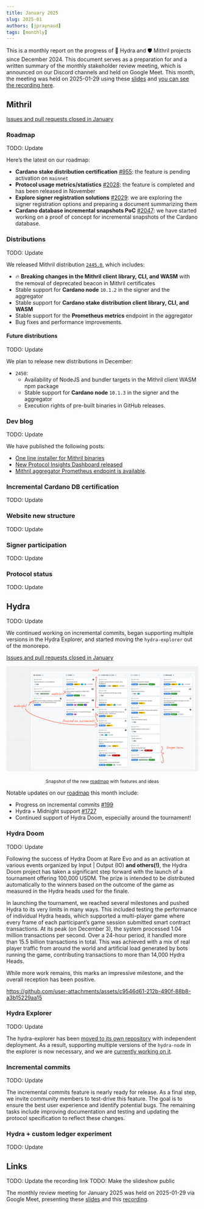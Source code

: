 ```yaml
---
title: January 2025
slug: 2025-01
authors: [jpraynaud]
tags: [monthly]
---
```


This is a monthly report on the progress of 🐲 Hydra and 🛡 Mithril projects since December 2024. This document serves as a preparation for and a written summary of the monthly stakeholder review meeting, which is announced on our Discord channels and held on Google Meet. This month, the meeting was held on 2025-01-29 using these [slides][slides] and [you can see the recording here][recording].

## Mithril

[Issues and pull requests closed in January](https://github.com/input-output-hk/mithril/issues?q=is%3Aclosed+sort%3Aupdated-desc+closed%3A2025-01-01..2025-01-31)

### Roadmap

TODO: Update

Here’s the latest on our roadmap:

- **Cardano stake distribution certification** [#955](https://github.com/input-output-hk/mithril/issues/955): the feature is pending activation on `mainnet`
- **Protocol usage metrics/statistics** [#2028](https://github.com/input-output-hk/mithril/issues/2028): the feature is completed and has been released in November
- **Explore signer registration solutions** [#2029](https://github.com/input-output-hk/mithril/issues/2029): we are exploring the signer registration options and preparing a document summarizing them
- **Cardano database incremental snapshots PoC** [#2047](https://github.com/input-output-hk/mithril/issues/2047): we have started working on a proof of concept for incremental snapshots of the Cardano database.

### Distributions

TODO: Update

We released Mithril distribution [`2445.0`](https://github.com/input-output-hk/mithril/releases/tag/2445.0), which includes:

- 🔥 **Breaking changes in the Mithril client library, CLI, and WASM** with the removal of deprecated beacon in Mithril certificates
- Stable support for **Cardano node** `10.1.2` in the signer and the aggregator
- Stable support for **Cardano stake distribution client library, CLI, and WASM**
- Stable support for the **Prometheus metrics** endpoint in the aggregator
- Bug fixes and performance improvements.

#### Future distributions

TODO: Update

We plan to release new distributions in December:

- `2450`:
  - Availability of NodeJS and bundler targets in the Mithril client WASM npm package
  - Stable support for **Cardano node** `10.1.3` in the signer and the aggregator
  - Execution rights of pre-built binaries in GitHub releases.

### Dev blog

TODO: Update

We have published the following posts:

- [One line installer for Mithril binaries](https://mithril.network/doc/dev-blog/2024/11/25/one-line-binaries-installer)
- [New Protocol Insights Dashboard released](https://mithril.network/doc/dev-blog/2024/11/18/new-protocol-insights-dashboard)
- [Mithril aggregator Prometheus endpoint is available](https://mithril.network/doc/dev-blog/2024/11/07/mithril-aggregator-prometheus-endpoint).

### Incremental Cardano DB certification

TODO: Update

### Website new structure

TODO: Update

### Signer participation

TODO: Update

### Protocol status

TODO: Update

## Hydra

TODO: Update

We continued working on incremental commits, began supporting multiple versions in the Hydra Explorer, and started moving the `hydra-explorer` out of the monorepo.

[Issues and pull requests closed in January](https://github.com/cardano-scaling/hydra/issues?q=is%3Aclosed+sort%3Aupdated-desc+closed%3A2025-01-01..2025-01-31)

![The roadmap with features and ideas](./img/2024-11-hydra-roadmap.png)
<small><center>Snapshot of the new [roadmap](https://github.com/orgs/cardano-scaling/projects/7/views/1) with features and ideas</center></small>

Notable updates on our [roadmap](https://github.com/orgs/cardano-scaling/projects/7/views/1) this month include:

- Progress on incremental commits [#199](https://github.com/cardano-scaling/hydra/issues/199)
- Hydra + Midnight support [#1727](https://github.com/cardano-scaling/hydra/issues/1727)
- Continued support of Hydra Doom, especially around the tournament!

### Hydra Doom

TODO: Update

Following the success of Hydra Doom at Rare Evo and as an activation at various events organized by Input | Output (IO) **and others(!)**, the Hydra Doom project has taken a significant step forward with the launch of a tournament offering 100,000 USDM. The prize is intended to be distributed automatically to the winners based on the outcome of the game as measured in the Hydra heads used for the finale.

In launching the tournament, we reached several milestones and pushed Hydra to its very limits in many ways. This included testing the performance of individual Hydra heads, which supported a multi-player game where every frame of each participant’s game session submitted smart contract transactions. At its peak (on December 3), the system processed 1.04 million transactions per second. Over a 24-hour period, it handled more than 15.5 billion transactions in total. This was achieved with a mix of real player traffic from around the world and artificial load generated by bots running the game, contributing transactions to more than 14,000 Hydra Heads.

While more work remains, this marks an impressive milestone, and the overall reception has been positive.

https://github.com/user-attachments/assets/c9546d61-212b-490f-88b8-a3b15229aa15

### Hydra Explorer

TODO: Update

The hydra-explorer has been [moved to its own repository](https://github.com/cardano-scaling/hydra-explorer/pull/5) with independent deployment. As a result, supporting multiple versions of the `hydra-node` in the explorer is now necessary, and we are [currently working on it](https://github.com/cardano-scaling/hydra/issues/1282).

### Incremental commits

TODO: Update

The incremental commits feature is nearly ready for release. As a final step, we invite community members to test-drive this feature. The goal is to ensure the best user experience and identify potential bugs. The remaining tasks include improving documentation and testing and updating the protocol specification to reflect these changes.

### Hydra + custom ledger experiment

TODO: Update

## Links

TODO: Update the recording link
TODO: Make the slideshow public

The monthly review meeting for January 2025 was held on 2025-01-29 via Google Meet,
presenting these [slides][slides] and this [recording][recording].

[slides]: https://docs.google.com/presentation/d/1_-B2CF1YA-xwwfskmiqqBcctha3VyNEHAHN5C87tOh4
[recording]: https://drive.google.com/file/d/1a9UOldEuNSg19GB2CXUbNIHITJodZOqr/view?usp=drive_link

